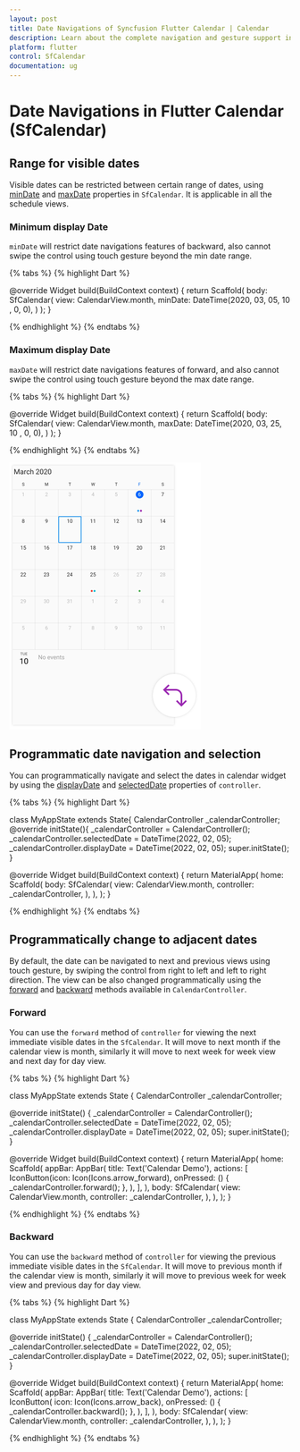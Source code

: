 ```yaml
---
layout: post
title: Date Navigations of Syncfusion Flutter Calendar | Calendar
description: Learn about the complete navigation and gesture support in Syncfusion Flutter Calendar (SfCalendar) widget | Calendar
platform: flutter
control: SfCalendar
documentation: ug
---
```


# Date Navigations in Flutter Calendar (SfCalendar)

## Range for visible dates
Visible dates can be restricted between certain range of dates, using  [minDate](https://pub.dev/documentation/syncfusion_flutter_calendar/latest/calendar/SfCalendar/minDate.html) and [maxDate](https://pub.dev/documentation/syncfusion_flutter_calendar/latest/calendar/SfCalendar/maxDate.html)  properties in `SfCalendar`. It is applicable in all the schedule views.

### Minimum display Date
`minDate` will restrict date navigations features of  backward,  also cannot swipe the control using touch gesture beyond the min date range.

{% tabs %}
{% highlight Dart %}

@override
Widget build(BuildContext context) {
        return Scaffold(
            body: SfCalendar(
                view: CalendarView.month,
                minDate: DateTime(2020, 03, 05, 10 , 0, 0),
                )
        );
}

{% endhighlight %}
{% endtabs %}

### Maximum display Date
`maxDate` will restrict date navigations features of  forward,  and also cannot swipe the control using touch gesture beyond the max date range.

{% tabs %}
{% highlight Dart %}

@override
Widget build(BuildContext context) {
        return Scaffold(
            body: SfCalendar(
            view: CalendarView.month,
            maxDate: DateTime(2020, 03, 25, 10 , 0, 0),
            )
        );
}

{% endhighlight %}
{% endtabs %}

![MinMaxDate Calendar](images/date-navigation/minmaxdate.png)

## Programmatic date navigation and selection
You can programmatically navigate and select the dates in calendar widget by using the [displayDate](https://pub.dev/documentation/syncfusion_flutter_calendar/latest/calendar/controller/displayDate.html) and [selectedDate](https://pub.dev/documentation/syncfusion_flutter_calendar/latest/calendar/controller/selectedDate.html) properties of `controller`.

{% tabs %}
{% highlight Dart %}

class MyAppState extends State<MyApp>{
CalendarController _calendarController;
@override
initState(){
_calendarController = CalendarController();
_calendarController.selectedDate = DateTime(2022, 02, 05);
_calendarController.displayDate = DateTime(2022, 02, 05);
super.initState();
}

@override
Widget build(BuildContext context) {
return MaterialApp(
home: Scaffold(
body: SfCalendar(
view: CalendarView.month,
controller: _calendarController,
            ),
        ),
    );
 }
 
{% endhighlight %}
{% endtabs %}

## Programmatically change to adjacent dates
By default, the date can be navigated to next and previous views using touch gesture, by swiping the control from right to left and left to right direction. The view can be also changed programmatically using the [forward](https://pub.dev/documentation/syncfusion_flutter_calendar/latest/calendar/controller/forward.html) and [backward](https://pub.dev/documentation/syncfusion_flutter_calendar/latest/calendar/controller/backward.html) methods available in `CalendarController`.

### Forward
You can use the `forward` method of `controller` for viewing the next immediate visible dates in the `SfCalendar`. It will move to next month if the calendar view is month, similarly it will move to next week for week view and next day for day view.

{% tabs %}
{% highlight Dart %}

class MyAppState extends State<MyApp> {
    CalendarController _calendarController;

  @override
        initState() {
            _calendarController = CalendarController();
            _calendarController.selectedDate = DateTime(2022, 02, 05);
            _calendarController.displayDate = DateTime(2022, 02, 05);
            super.initState();
  }

 @override
 Widget build(BuildContext context) {
     return MaterialApp(
         home: Scaffold(
         appBar: AppBar(
             title: Text('Calendar Demo'),
             actions: <Widget>[
             IconButton(icon: Icon(Icons.arrow_forward),
             onPressed: () {
             _calendarController.forward();
         },
     ),
  ],
),
         body: SfCalendar(
             view: CalendarView.month,
             controller: _calendarController,
        ),
     ),
  );
}

{% endhighlight %}
{% endtabs %}

### Backward
You can use the `backward` method of `controller` for viewing the previous immediate visible dates in the `SfCalendar`. It will move to previous month if the calendar view is month, similarly it will move to previous week for week view and previous day for day view.

{% tabs %}
{% highlight Dart %}

class MyAppState extends State<MyApp> {
  CalendarController _calendarController;

  @override
  initState() {
    _calendarController = CalendarController();
    _calendarController.selectedDate = DateTime(2022, 02, 05);
    _calendarController.displayDate = DateTime(2022, 02, 05);
    super.initState();
  }

  @override
  Widget build(BuildContext context) {
    return MaterialApp(
      home: Scaffold(
        appBar: AppBar(
          title: Text('Calendar Demo'),
          actions: <Widget>[
              IconButton(
                  icon: Icon(Icons.arrow_back),
                  onPressed: () {
                      _calendarController.backward();
                      },
              ),
           ],
        ),
        body: SfCalendar(
          view: CalendarView.month,
          controller: _calendarController,
        ),
      ),
    );
  }

{% endhighlight %}
{% endtabs %}
